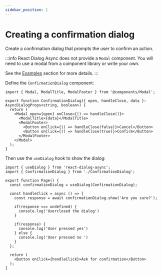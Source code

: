 ```yaml
---
sidebar_position: 1
---
```


# Creating a confirmation dialog
Create a confirmation dialog that prompts the user to confirm an action.

:::info
React Dialog Async does not provide a `Modal` component.
You will need to use a modal from a component library or write your own.

See the [Examples](./category/examples) section for more details.
:::


Define the `ConfirmationDialog` component:
```tsx title="components/ConfirmationDialog.tsx"
import { Modal, ModalTitle, ModalFooter } from '@components/Modal';

export function ConfirmationDialog({ open, handleClose, data }: AsyncDialogProps<string, boolean>) {
  return (
    <Modal open={open} onClose={() => handleClose()}>
      <ModalTitle>{data}</ModalTitle>
      <ModalFooter>
        <Button onClick={() => handleClose(false)}>Cancel</Button>
        <Button onClick={() => handleClose(true)}>Confirm</Button>
      </ModalFooter>
    </Modal>
  );
}
```

Then use the `useDialog` hook to show the dialog:
```tsx title="components/Page.tsx"
import { useDialog } from 'react-dialog-async';
import { ConfirmationDialog } from './ConfirmationDialog';

export function Page() {
  const confirmationDialog = useDialog(ConfirmationDialog);
  
  const handleClick = async () => {
    const response = await confirmationDialog.show('Are you sure?');
    
    if(response === undefined) {
      console.log('Userclosed the dialog')
    } 
    
    if(response) {
      console.log('User pressed yes')
    } else {
      console.log('User pressed no ')
    }
  };
  
  return (
    <Button onClick={handleClick}>Ask for confirmation</Button>
  );
}
```
